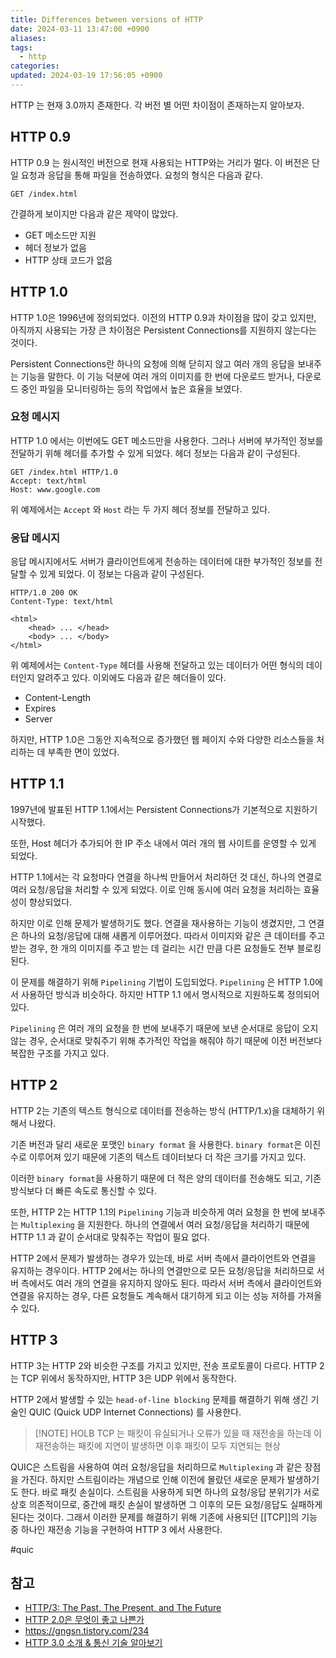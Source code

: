 ```yaml
---
title: Differences between versions of HTTP
date: 2024-03-11 13:47:00 +0900
aliases: 
tags:
  - http
categories: 
updated: 2024-03-19 17:56:05 +0900
---
```


HTTP 는 현재 3.0까지 존재한다. 각 버전 별 어떤 차이점이 존재하는지 알아보자.

## HTTP 0.9

HTTP 0.9 는 원시적인 버전으로 현재 사용되는 HTTP와는 거리가 멀다. 이 버전은 단일 요청과 응답을 통해 파일을 전송하였다. 요청의 형식은 다음과 같다.

```
GET /index.html
```

간결하게 보이지만 다음과 같은 제약이 많았다.

- GET 메소드만 지원
- 헤더 정보가 없음
- HTTP 상태 코드가 없음

## HTTP 1.0

HTTP 1.0은 1996년에 정의되었다. 이전의 HTTP 0.9과 차이점을 많이 갖고 있지만, 아직까지 사용되는 가장 큰 차이점은 Persistent Connections를 지원하지 않는다는 것이다.

Persistent Connections란 하나의 요청에 의해 닫히지 않고 여러 개의 응답을 보내주는 기능을 말한다. 이 기능 덕분에 여러 개의 이미지를 한 번에 다운로드 받거나, 다운로드 중인 파일을 모니터링하는 등의 작업에서 높은 효율을 보였다.

### 요청 메시지

HTTP 1.0 에서는 이번에도 GET 메소드만을 사용한다. 그러나 서버에 부가적인 정보를 전달하기 위해 헤더를 추가할 수 있게 되었다. 헤더 정보는 다음과 같이 구성된다.

```
GET /index.html HTTP/1.0
Accept: text/html
Host: www.google.com
```

위 예제에서는 `Accept` 와 `Host` 라는 두 가지 헤더 정보를 전달하고 있다.

### 응답 메시지

응답 메시지에서도 서버가 클라이언트에게 전송하는 데이터에 대한 부가적인 정보를 전달할 수 있게 되었다. 이 정보는 다음과 같이 구성된다.

```
HTTP/1.0 200 OK
Content-Type: text/html

<html>
    <head> ... </head>
    <body> ... </body>
</html>
```

위 예제에서는 `Content-Type` 헤더를 사용해 전달하고 있는 데이터가 어떤 형식의 데이터인지 알려주고 있다. 이외에도 다음과 같은 헤더들이 있다.

- Content-Length
- Expires
- Server

하지만, HTTP 1.0은 그동안 지속적으로 증가했던 웹 페이지 수와 다양한 리소스들을 처리하는 데 부족한 면이 있었다.

## HTTP 1.1

1997년에 발표된 HTTP 1.1에서는 Persistent Connections가 기본적으로 지원하기 시작했다.

또한, Host 헤더가 추가되어 한 IP 주소 내에서 여러 개의 웹 사이트를 운영할 수 있게 되었다.

HTTP 1.1에서는 각 요청마다 연결을 하나씩 만들어서 처리하던 것 대신, 하나의 연결로 여러 요청/응답을 처리할 수 있게 되었다. 이로 인해 동시에 여러 요청을 처리하는 효율성이 향상되었다.

하지만 이로 인해 문제가 발생하기도 했다. 연결을 재사용하는 기능이 생겼지만, 그 연결은 하나의 요청/응답에 대해 새롭게 이루어졌다. 따라서 이미지와 같은 큰 데이터를 주고 받는 경우, 한 개의 이미지를 주고 받는 데 걸리는 시간 만큼 다른 요청들도 전부 블로킹된다.

이 문제를 해결하기 위해 `Pipelining` 기법이 도입되었다. `Pipelining` 은 HTTP 1.0에서 사용하던 방식과 비슷하다. 하지만 HTTP 1.1 에서 명시적으로 지원하도록 정의되어있다.

`Pipelining` 은 여러 개의 요청을 한 번에 보내주기 때문에 보낸 순서대로 응답이 오지 않는 경우, 순서대로 맞춰주기 위해 추가적인 작업을 해줘야 하기 때문에 이전 버전보다 복잡한 구조를 가지고 있다.

## HTTP 2

HTTP 2는 기존의 텍스트 형식으로 데이터를 전송하는 방식 (HTTP/1.x)을 대체하기 위해서 나왔다.

기존 버전과 달리 새로운 포맷인 `binary format` 을 사용한다. `binary format`은 이진수로 이루어져 있기 때문에 기존의 텍스트 데이터보다 더 작은 크기를 가지고 있다.

이러한 `binary format`을 사용하기 때문에 더 적은 양의 데이터를 전송해도 되고, 기존 방식보다 더 빠른 속도로 통신할 수 있다.

또한, HTTP 2는 HTTP 1.1의 `Pipelining` 기능과 비슷하게 여러 요청을 한 번에 보내주는 `Multiplexing` 을 지원한다. 하나의 연결에서 여러 요청/응답을 처리하기 때문에 HTTP 1.1 과 같이 순서대로 맞춰주는 작업이 필요 없다.

HTTP 2에서 문제가 발생하는 경우가 있는데, 바로 서버 측에서 클라이언트와 연결을 유지하는 경우이다. HTTP 2에서는 하나의 연결만으로 모든 요청/응답을 처리하므로 서버 측에서도 여러 개의 연결을 유지하지 않아도 된다. 따라서 서버 측에서 클라이언트와 연결을 유지하는 경우, 다른 요청들도 계속해서 대기하게 되고 이는 성능 저하를 가져올 수 있다.

## HTTP 3

HTTP 3는 HTTP 2와 비슷한 구조를 가지고 있지만, 전송 프로토콜이 다르다. HTTP 2는 TCP 위에서 동작하지만, HTTP 3은 UDP 위에서 동작한다.

HTTP 2에서 발생할 수 있는 `head-of-line blocking` 문제를 해결하기 위해 생긴 기술인 QUIC (Quick UDP Internet Connections) 를 사용한다.


> [!NOTE] HOLB
> TCP 는 패킷이 유실되거나 오류가 있을 때 재전송을 하는데 이 재전송하는 패킷에 지연이 발생하면 이후 패킷이 모두 지연되는 현상

QUIC은 스트림을 사용하여 여러 요청/응답을 처리하므로 `Multiplexing` 과 같은 장점을 가진다. 하지만 스트림이라는 개념으로 인해 이전에 몰랐던 새로운 문제가 발생하기도 한다. 바로 패킷 손실이다. 스트림을 사용하게 되면 하나의 요청/응답 분위기가 서로 상호 의존적이므로, 중간에 패킷 손실이 발생하면 그 이후의 모든 요청/응답도 실패하게 된다는 것이다. 그래서 이러한 문제를 해결하기 위해 기존에 사용되던 [[TCP]]의 기능 중 하나인 재전송 기능을 구현하여 HTTP 3 에서 사용한다.

#quic

## 참고

- [HTTP/3: The Past, The Present, and The Future](https://blog.cloudflare.com/http3-the-past-present-and-future/)
- [HTTP 2.0은 무엇이 좋고 나쁜가](https://blueshw.github.io/2016/02/17/http2-what-is-good-and-bad/)
- https://gngsn.tistory.com/234
- [HTTP 3.0 소개 & 통신 기술 알아보기](https://inpa.tistory.com/entry/WEB-%F0%9F%8C%90-HTTP-30-%ED%86%B5%EC%8B%A0-%EA%B8%B0%EC%88%A0-%EC%9D%B4%EC%A0%9C%EB%8A%94-%ED%99%95%EC%8B%A4%ED%9E%88-%EC%9D%B4%ED%95%B4%ED%95%98%EC%9E%90)

